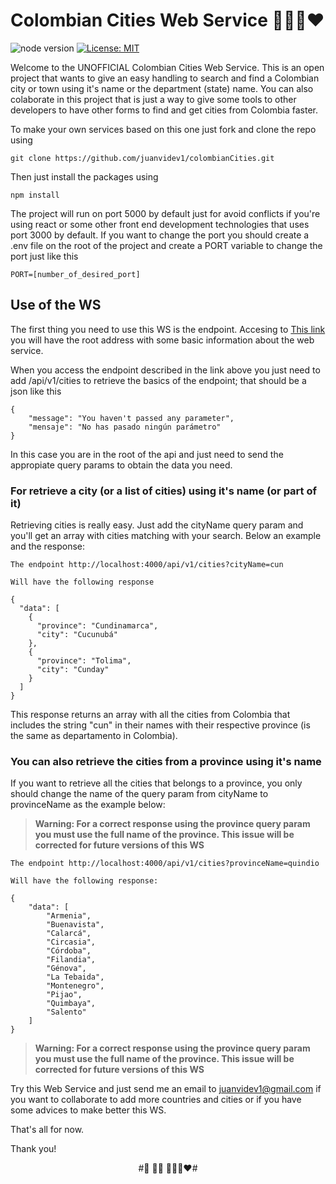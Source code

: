 # Colombian Cities Web Service 💛💛💙❤️

![node version](https://img.shields.io/badge/node_version-16.17.1-green) [![License: MIT](https://img.shields.io/badge/License-MIT-yellow.svg)](https://opensource.org/licenses/MIT) 

Welcome to the UNOFFICIAL Colombian Cities Web Service. This is an open project that wants to give an easy handling to search and find a Colombian city or town using it's name or the department (state) name. You can also colaborate in this project that is just a way to give some tools to other developers to have other forms to find and get cities from Colombia faster.

To make your own services based on this one just fork and clone the repo using

```
git clone https://github.com/juanvidev1/colombianCities.git
```

Then just install the packages using
```
npm install
```

The project will run on port 5000 by default just for avoid conflicts if you're using react or some other front end development technologies that uses port 3000 by default. If you want to change the port you should create a .env file on the root of the project and create a PORT variable to change the port just like this
```
PORT=[number_of_desired_port]
```
## Use of the WS
The first thing you need to use this WS is the endpoint. Accesing to [This link](https://colombian-cities.onrender.com/) you will have the root address with some basic information about the web service.

When you access the endpoint described in the link above you just need to add /api/v1/cities to retrieve the basics of the endpoint; that should be a json like this
```
{
    "message": "You haven't passed any parameter",
    "mensaje": "No has pasado ningún parámetro"
}
```
In this case you are in the root of the api and just need to send the appropiate query params to obtain the data you need.
### For retrieve a city (or a list of cities) using it's name (or part of it)
Retrieving cities is really easy. Just add the cityName query param and you'll get an array with cities matching with your search. Below an example and the response:

```
The endpoint http://localhost:4000/api/v1/cities?cityName=cun

Will have the following response

{
  "data": [
    {
      "province": "Cundinamarca",
      "city": "Cucunubá"
    },
    {
      "province": "Tolima",
      "city": "Cunday"
    }
  ]
}
``` 

This response returns an array with all the cities from Colombia that includes the string "cun" in their names with their respective province (is the same as departamento in Colombia).

### You can also retrieve the cities from a province using it's name
If you want to retrieve all the cities that belongs to a province, you only should change the name of the query param from cityName to provinceName as the example below:

> **Warning: For a correct response using the province query param you must use the full name of the province. This issue will be corrected for future versions of this WS**
```
The endpoint http://localhost:4000/api/v1/cities?provinceName=quindio

Will have the following response:

{
    "data": [
        "Armenia",
        "Buenavista",
        "Calarcá",
        "Circasia",
        "Córdoba",
        "Filandia",
        "Génova",
        "La Tebaida",
        "Montenegro",
        "Pijao",
        "Quimbaya",
        "Salento"
    ]
}
```
> **Warning: For a correct response using the province query param you must use the full name of the province. This issue will be corrected for future versions of this WS**

Try this Web Service and just send me an email to juanvidev1@gmail.com if you want to collaborate to add more countries and cities or if you have some advices to make better this WS.

That's all for now.

Thank you!


<p align=center>
    #💙 🦸‍♂️ 💛💛💙❤️#
</p>